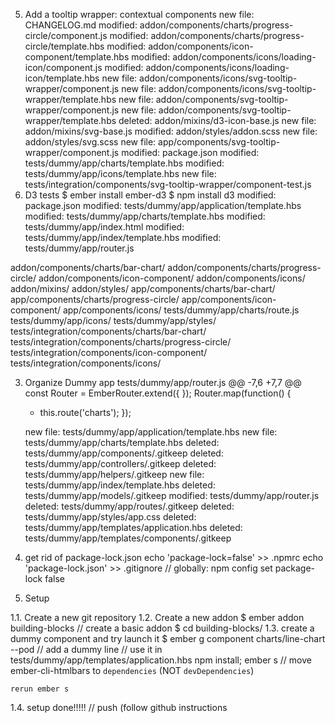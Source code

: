 5. Add a tooltip wrapper: contextual components
	new file:   CHANGELOG.md
	modified:   addon/components/charts/progress-circle/component.js
	modified:   addon/components/charts/progress-circle/template.hbs
	modified:   addon/components/icon-component/template.hbs
	modified:   addon/components/icons/loading-icon/component.js
	modified:   addon/components/icons/loading-icon/template.hbs
	new file:   addon/components/icons/svg-tooltip-wrapper/component.js
	new file:   addon/components/icons/svg-tooltip-wrapper/template.hbs
	new file:   addon/components/svg-tooltip-wrapper/component.js
	new file:   addon/components/svg-tooltip-wrapper/template.hbs
	deleted:    addon/mixins/d3-icon-base.js
	new file:   addon/mixins/svg-base.js
	modified:   addon/styles/addon.scss
	new file:   addon/styles/svg.scss
	new file:   app/components/svg-tooltip-wrapper/component.js
	modified:   package.json
	modified:   tests/dummy/app/charts/template.hbs
	modified:   tests/dummy/app/icons/template.hbs
	new file:   tests/integration/components/svg-tooltip-wrapper/component-test.js
4. D3 tests
    $ ember install ember-d3
    $ npm install d3
	modified:   package.json
	modified:   tests/dummy/app/application/template.hbs
	modified:   tests/dummy/app/charts/template.hbs
	modified:   tests/dummy/app/index.html
	modified:   tests/dummy/app/index/template.hbs
	modified:   tests/dummy/app/router.js

  addon/components/charts/bar-chart/
	addon/components/charts/progress-circle/
	addon/components/icon-component/
	addon/components/icons/
	addon/mixins/
	addon/styles/
	app/components/charts/bar-chart/
	app/components/charts/progress-circle/
	app/components/icon-component/
	app/components/icons/
	tests/dummy/app/charts/route.js
	tests/dummy/app/icons/
	tests/dummy/app/styles/
	tests/integration/components/charts/bar-chart/
	tests/integration/components/charts/progress-circle/
	tests/integration/components/icon-component/
	tests/integration/components/icons/

3. Organize Dummy app
    tests/dummy/app/router.js
    @@ -7,6 +7,7 @@
    const Router = EmberRouter.extend({
    });
    Router.map(function() {
      +  this.route('charts');
    });

	new file:   tests/dummy/app/application/template.hbs
	new file:   tests/dummy/app/charts/template.hbs
	deleted:    tests/dummy/app/components/.gitkeep
	deleted:    tests/dummy/app/controllers/.gitkeep
	deleted:    tests/dummy/app/helpers/.gitkeep
	new file:   tests/dummy/app/index/template.hbs
	deleted:    tests/dummy/app/models/.gitkeep
	modified:   tests/dummy/app/router.js
	deleted:    tests/dummy/app/routes/.gitkeep
	deleted:    tests/dummy/app/styles/app.css
	deleted:    tests/dummy/app/templates/application.hbs
	deleted:    tests/dummy/app/templates/components/.gitkeep

2. get rid of package-lock.json
    echo 'package-lock=false' >> .npmrc
    echo 'package-lock.json' >> .gitignore
        // globally: npm config set package-lock false

1. Setup

1.1. Create a new git repository
1.2. Create a new addon
    $ ember addon building-blocks  // create a basic addon
    $ cd building-blocks/
1.3. create a dummy component and try launch it
    $ ember g component charts/line-chart --pod
    	// add a dummy line
    	// use it in tests/dummy/app/templates/application.hbs
    npm install; ember s
        // move ember-cli-htmlbars to `dependencies` (NOT `devDependencies`)

    rerun ember s
1.4. setup done!!!!!
    // push  (follow github instructions
